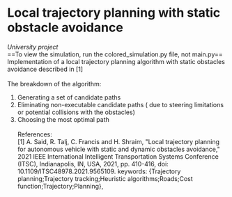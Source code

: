 # Local trajectory planning with static obstacle avoidance
*University project*<br>
==To view the simulation, run the colored_simulation.py file, not main.py==
Implementation of a local trajectory planning algorithm with static obstacles avoidance described in [1] <br><br>
The breakdown of the algorithm:
1. Generating a set of candidate paths
2. Eliminating non-executable candidate paths ( due to steering limitations or potential collisions with the obstacles)
3. Choosing the most optimal path
<br><br>
References: <br>
[1] A. Said, R. Talj, C. Francis and H. Shraim, "Local trajectory planning for autonomous vehicle with static and dynamic obstacles avoidance," 2021 IEEE International Intelligent Transportation Systems Conference (ITSC), Indianapolis, IN, USA, 2021, pp. 410-416, doi: 10.1109/ITSC48978.2021.9565109.
keywords: {Trajectory planning;Trajectory tracking;Heuristic algorithms;Roads;Cost function;Trajectory;Planning},
